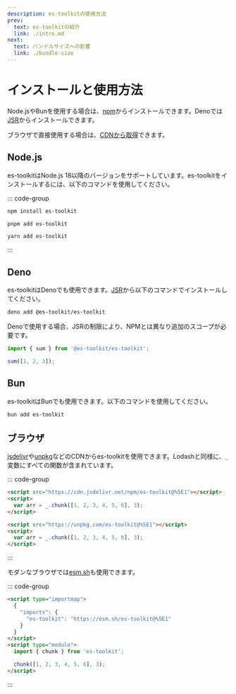 ```yaml
---
description: es-toolkitの使用方法
prev:
  text: es-toolkitの紹介
  link: ./intro.md
next:
  text: バンドルサイズへの影響
  link: ./bundle-size
---
```


# インストールと使用方法

Node.jsやBunを使用する場合は、[npm](https://npmjs.com/package/es-toolkit)からインストールできます。Denoでは[JSR](https://jsr.io/@es-toolkit/es-toolkit)からインストールできます。

ブラウザで直接使用する場合は、[CDNから取得](#ブラウザ)できます。

## Node.js

es-toolkitはNode.js 18以降のバージョンをサポートしています。es-toolkitをインストールするには、以下のコマンドを使用してください。

::: code-group

```sh [npm]
npm install es-toolkit
```

```sh [pnpm]
pnpm add es-toolkit
```

```sh [yarn]
yarn add es-toolkit
```

:::

## Deno

es-toolkitはDenoでも使用できます。[JSR](https://jsr.io/@es-toolkit/es-toolkit)から以下のコマンドでインストールしてください。

```sh
deno add @es-toolkit/es-toolkit
```

Denoで使用する場合、JSRの制限により、NPMとは異なり追加のスコープが必要です。

```typescript
import { sum } from '@es-toolkit/es-toolkit';

sum([1, 2, 3]);
```

## Bun

es-toolkitはBunでも使用できます。以下のコマンドを使用してください。

```sh
bun add es-toolkit
```

## ブラウザ

[jsdelivr](https://www.jsdelivr.com)や[unpkg](https://unpkg.com)などのCDNからes-toolkitを使用できます。Lodashと同様に、`_`変数にすべての関数が含まれています。

::: code-group

```html [jsdelivr]
<script src="https://cdn.jsdelivr.net/npm/es-toolkit@%5E1"></script>
<script>
  var arr = _.chunk([1, 2, 3, 4, 5, 6], 3);
</script>
```

```html [unpkg]
<script src="https://unpkg.com/es-toolkit@%5E1"></script>
<script>
  var arr = _.chunk([1, 2, 3, 4, 5, 6], 3);
</script>
```

:::

モダンなブラウザでは[esm.sh](https://esm.sh)も使用できます。

::: code-group

```html [esm.sh]
<script type="importmap">
  {
    "imports": {
      "es-toolkit": "https://esm.sh/es-toolkit@%5E1"
    }
  }
</script>
<script type="module">
  import { chunk } from 'es-toolkit';

  chunk([1, 2, 3, 4, 5, 6], 3);
</script>
```

:::

